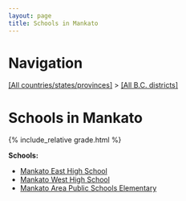 ```yaml
---
layout: page
title: Schools in Mankato
---
```

# Navigation

[[All countries/states/provinces]](../..) > [[All B.C. districts]](..)

# Schools in Mankato

{% include_relative grade.html %}

**Schools:**

- [Mankato East High School](Mankato_East_High_School.md)
- [Mankato West High School](Mankato_West_High_School.md)
- [Mankato Area Public Schools Elementary](Mankato_Area_Public_Schools_Elementary.md)
